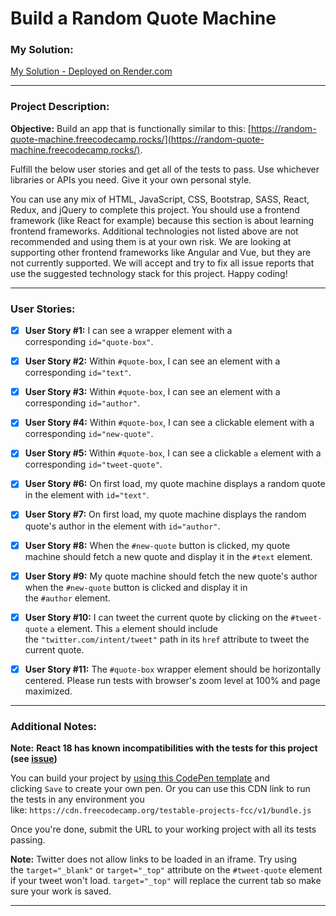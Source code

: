Build a Random Quote Machine
============================



### My Solution:

[My Solution - Deployed on Render.com](https://random-quote-machine-e5mj.onrender.com)



---

### Project Description:

**Objective:** Build an app that is functionally similar to this: [https://random-quote-machine.freecodecamp.rocks/](https://random-quote-machine.freecodecamp.rocks/).



Fulfill the below user stories and get all of the tests to pass. Use whichever libraries or APIs you need. Give it your own personal style.

You can use any mix of HTML, JavaScript, CSS, Bootstrap, SASS, React, Redux, and jQuery to complete this project. You should use a frontend framework (like React for example) because this section is about learning frontend frameworks. Additional technologies not listed above are not recommended and using them is at your own risk. We are looking at supporting other frontend frameworks like Angular and Vue, but they are not currently supported. We will accept and try to fix all issue reports that use the suggested technology stack for this project. Happy coding!



---

### User Stories:

- [x] **User Story #1:** I can see a wrapper element with a corresponding `id="quote-box"`.
  
  

- [x] **User Story #2:** Within `#quote-box`, I can see an element with a corresponding `id="text"`.
  
  

- [x] **User Story #3:** Within `#quote-box`, I can see an element with a corresponding `id="author"`.
  
  

- [x] **User Story #4:** Within `#quote-box`, I can see a clickable element with a corresponding `id="new-quote"`.
  
  

- [x] **User Story #5:** Within `#quote-box`, I can see a clickable `a` element with a corresponding `id="tweet-quote"`.
  
  

- [x] **User Story #6:** On first load, my quote machine displays a random quote in the element with `id="text"`.
  
  

- [x] **User Story #7:** On first load, my quote machine displays the random quote's author in the element with `id="author"`.
  
  

- [x] **User Story #8:** When the `#new-quote` button is clicked, my quote machine should fetch a new quote and display it in the `#text` element.
  
  

- [x] **User Story #9:** My quote machine should fetch the new quote's author when the `#new-quote` button is clicked and display it in the `#author` element.
  
  

- [x] **User Story #10:** I can tweet the current quote by clicking on the `#tweet-quote` `a` element. This `a` element should include the `"twitter.com/intent/tweet"` path in its `href` attribute to tweet the current quote.
  
  

- [x] **User Story #11:** The `#quote-box` wrapper element should be horizontally centered. Please run tests with browser's zoom level at 100% and page maximized.
  

---

### Additional Notes:

**Note:** **React 18 has known incompatibilities with the tests for this project (see [issue](https://github.com/freeCodeCamp/freeCodeCamp/issues/45922))**



You can build your project by [using this CodePen template](https://codepen.io/pen?template=MJjpwO) and clicking `Save` to create your own pen. Or you can use this CDN link to run the tests in any environment you like: `https://cdn.freecodecamp.org/testable-projects-fcc/v1/bundle.js`

Once you're done, submit the URL to your working project with all its tests passing.



**Note:** Twitter does not allow links to be loaded in an iframe. Try using the `target="_blank"` or `target="_top"` attribute on the `#tweet-quote` element if your tweet won't load. `target="_top"` will replace the current tab so make sure your work is saved.



* * *
